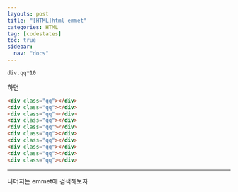 ```yaml
---
layouts: post
title: "[HTML]html emmet"
categories: HTML
tag: [codestates]
toc: true
sidebar:
  nav: "docs"
---
```


```html
div.qq*10
```

하면

```html
<div class="qq"></div>
<div class="qq"></div>
<div class="qq"></div>
<div class="qq"></div>
<div class="qq"></div>
<div class="qq"></div>
<div class="qq"></div>
<div class="qq"></div>
<div class="qq"></div>
<div class="qq"></div>
```

---

나머지는 emmet에 검색해보자
